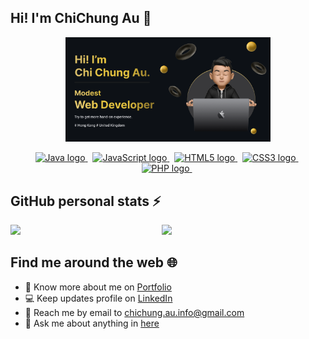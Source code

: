 ## Hi! I'm ChiChung Au :wave:
<p align="center">
  <img width="65%" height="auto" src="img_github_banner_chichung-au-dev.png">
</p>

<p align="center">
  <a href="https://github.com/chichung-au-dev?tab=repositories&q=&type=source&language=java">
    <img src="https://img.shields.io/badge/Java-282C34?logo=coffeescript&logoColor=C21325" alt="Java logo" title="Java" height="25" />
  </a>
  &nbsp;
  <a href="https://github.com/chichung-au-dev?tab=repositories&q=&type=source&language=javascript">
    <img src="https://img.shields.io/badge/JavaScript-282C34?logo=javascript&logoColor=F7DF1E" alt="JavaScript logo" title="JavaScript" height="25" />
  </a>
  &nbsp;
  <a href="https://github.com/chichung-au-dev?tab=repositories&q=&type=source&language=html">
    <img src="https://img.shields.io/badge/HTML5-282C34?logo=html5&logoColor=E34F26" alt="HTML5 logo" title="HTML5" height="25" />
  </a>
  &nbsp;
  <a href="https://github.com/chichung-au-dev?tab=repositories&q=&type=source&language=html">
    <img src="https://img.shields.io/badge/CSS3-282C34?logo=css3&logoColor=1572B6" alt="CSS3 logo" title="CSS3" height="25" />
  </a>
  &nbsp;
  <a href="https://github.com/chichung-au-dev?tab=repositories&q=&type=source&language=php">
    <img src="https://img.shields.io/badge/PHP-282C34?logo=php&logoColor=764ABC" alt="PHP logo" title="PHP" height="25" />
  </a>
  &nbsp;
</p>

## GitHub personal stats :zap:
<img  src="https://github-readme-streak-stats.herokuapp.com/?user=chichung-au-dev&hide_border=true&theme=dark" width="48%" align="left">
<img  src="https://github-readme-stats.vercel.app/api?username=chichung-au-dev&show_icons=true&hide_border=true&theme=dark&title_color=FFA500&&icon_color=FFA500&text_color=FFFFFF" width="48%">

## Find me around the web :globe_with_meridians:
- :mag_right: Know more about me on [Portfolio](https://chichung-au-dev.github.io/)
- :computer: Keep updates profile on [LinkedIn](https://www.linkedin.com/in/alvinau0427/)
- :email: Reach me by email to chichung.au.info@gmail.com
- :speech_balloon: Ask me about anything in [here](https://github.com/chichung-au-dev/chichung-au-dev/issues)

<!---
chichung-au-dev/chichung-au-dev is a special repository because its `README.md` (this file) appears on your GitHub profile.
You can click the Preview link to take a look at your changes.
--->
